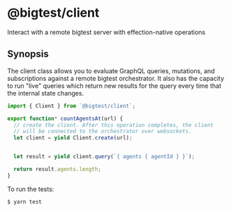 # @bigtest/client

Interact with a remote bigtest server with effection-native operations

## Synopsis

The client class allows you to evaluate GraphQL queries, mutations,
and subscriptions against a remote bigtest orchestrator. It also has
the capacity to run "live" queries which return new results for the
query every time that the internal state changes.

``` javascript
import { Client } from `@bigtest/client`;

export function* countAgentsAt(url) {
  // create the client. After this operation completes, the client
  // will be connected to the orchestrator over websockets.
  let client = yield Client.create(url);


  let result = yield client.query(`{ agents { agentId } }`);

  return result.agents.length;
}
```

To run the tests:

``` sh
$ yarn test
```

